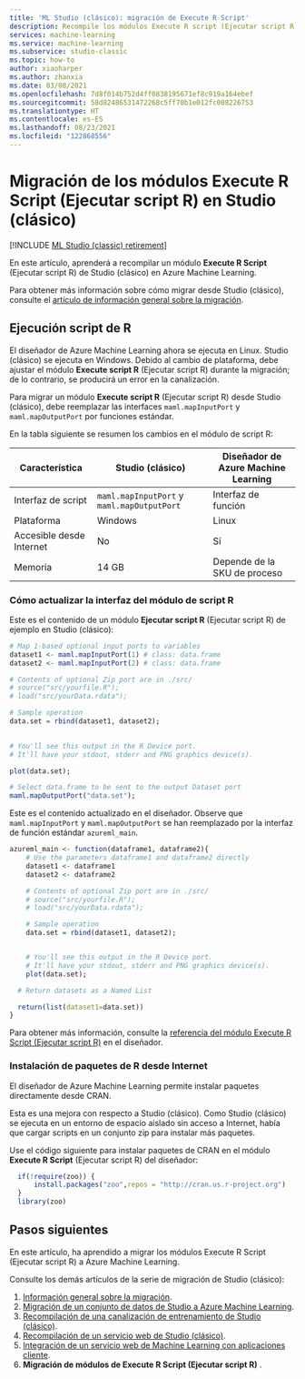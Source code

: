 ```yaml
---
title: 'ML Studio (clásico): migración de Execute R Script'
description: Recompile los módulos Execute R script (Ejecutar script R) de Studio (clásico) para que se ejecuten en Azure Machine Learning.
services: machine-learning
ms.service: machine-learning
ms.subservice: studio-classic
ms.topic: how-to
author: xiaoharper
ms.author: zhanxia
ms.date: 03/08/2021
ms.openlocfilehash: 7d8f014b752d4ff0838195671ef8c919a164ebef
ms.sourcegitcommit: 58d82486531472268c5ff70b1e012fc008226753
ms.translationtype: HT
ms.contentlocale: es-ES
ms.lasthandoff: 08/23/2021
ms.locfileid: "122868556"
---
```

# <a name="migrate-execute-r-script-modules-in-studio-classic"></a>Migración de los módulos Execute R Script (Ejecutar script R) en Studio (clásico)

[!INCLUDE [ML Studio (classic) retirement](../../includes/machine-learning-studio-classic-deprecation.md)]

En este artículo, aprenderá a recompilar un módulo **Execute R Script** (Ejecutar script R) de Studio (clásico) en Azure Machine Learning.

Para obtener más información sobre cómo migrar desde Studio (clásico), consulte el [artículo de información general sobre la migración](migrate-overview.md).

## <a name="execute-r-script"></a>Ejecución script de R

El diseñador de Azure Machine Learning ahora se ejecuta en Linux. Studio (clásico) se ejecuta en Windows. Debido al cambio de plataforma, debe ajustar el módulo **Execute script R** (Ejecutar script R) durante la migración; de lo contrario, se producirá un error en la canalización.

Para migrar un módulo **Execute script R** (Ejecutar script R) desde Studio (clásico), debe reemplazar las interfaces `maml.mapInputPort` y `maml.mapOutputPort` por funciones estándar.

En la tabla siguiente se resumen los cambios en el módulo de script R:

|Característica|Studio (clásico)|Diseñador de Azure Machine Learning|
|---|---|---|
|Interfaz de script|`maml.mapInputPort` y `maml.mapOutputPort`|Interfaz de función|
|Plataforma|Windows|Linux|
|Accesible desde Internet |No|Sí|
|Memoria|14 GB|Depende de la SKU de proceso|

### <a name="how-to-update-the-r-script-interface"></a>Cómo actualizar la interfaz del módulo de script R

Este es el contenido de un módulo **Ejecutar script R** (Ejecutar script R) de ejemplo en Studio (clásico):
```r
# Map 1-based optional input ports to variables 
dataset1 <- maml.mapInputPort(1) # class: data.frame 
dataset2 <- maml.mapInputPort(2) # class: data.frame 

# Contents of optional Zip port are in ./src/ 
# source("src/yourfile.R"); 
# load("src/yourData.rdata"); 

# Sample operation 
data.set = rbind(dataset1, dataset2); 

 
# You'll see this output in the R Device port. 
# It'll have your stdout, stderr and PNG graphics device(s). 

plot(data.set); 

# Select data.frame to be sent to the output Dataset port 
maml.mapOutputPort("data.set"); 
```

Este es el contenido actualizado en el diseñador. Observe que `maml.mapInputPort` y `maml.mapOutputPort` se han reemplazado por la interfaz de función estándar `azureml_main`. 
```r
azureml_main <- function(dataframe1, dataframe2){ 
    # Use the parameters dataframe1 and dataframe2 directly 
    dataset1 <- dataframe1 
    dataset2 <- dataframe2 

    # Contents of optional Zip port are in ./src/ 
    # source("src/yourfile.R"); 
    # load("src/yourData.rdata"); 

    # Sample operation 
    data.set = rbind(dataset1, dataset2); 


    # You'll see this output in the R Device port. 
    # It'll have your stdout, stderr and PNG graphics device(s). 
    plot(data.set); 

  # Return datasets as a Named List 

  return(list(dataset1=data.set)) 
} 
```
Para obtener más información, consulte la [referencia del módulo Execute R Script (Ejecutar script R)](/algorithm-module-reference/execute-r-script.md) en el diseñador.

### <a name="install-r-packages-from-the-internet"></a>Instalación de paquetes de R desde Internet

El diseñador de Azure Machine Learning permite instalar paquetes directamente desde CRAN.

Esta es una mejora con respecto a Studio (clásico). Como Studio (clásico) se ejecuta en un entorno de espacio aislado sin acceso a Internet, había que cargar scripts en un conjunto zip para instalar más paquetes. 

Use el código siguiente para instalar paquetes de CRAN en el módulo **Execute R Script** (Ejecutar script R) del diseñador:
```r
  if(!require(zoo)) { 
      install.packages("zoo",repos = "http://cran.us.r-project.org") 
  } 
  library(zoo) 
```

## <a name="next-steps"></a>Pasos siguientes

En este artículo, ha aprendido a migrar los módulos Execute R Script (Ejecutar script R) a Azure Machine Learning.

Consulte los demás artículos de la serie de migración de Studio (clásico):

1. [Información general sobre la migración](migrate-overview.md).
1. [Migración de un conjunto de datos de Studio a Azure Machine Learning](migrate-register-dataset.md).
1. [Recompilación de una canalización de entrenamiento de Studio (clásico)](migrate-rebuild-experiment.md).
1. [Recompilación de un servicio web de Studio (clásico)](migrate-rebuild-web-service.md).
1. [Integración de un servicio web de Machine Learning con aplicaciones cliente](migrate-rebuild-integrate-with-client-app.md).
1. **Migración de módulos de Execute R Script (Ejecutar script R)** .